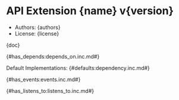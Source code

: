 # API Extension {name} v{version}

* Authors: {authors}
* License: {license}

{doc}

{#has_depends:depends_on.inc.md#}

Default Implementations:
{#defaults:dependency.inc.md#}

{#has_events:events.inc.md#}

{#has_listens_to:listens_to.inc.md#}
